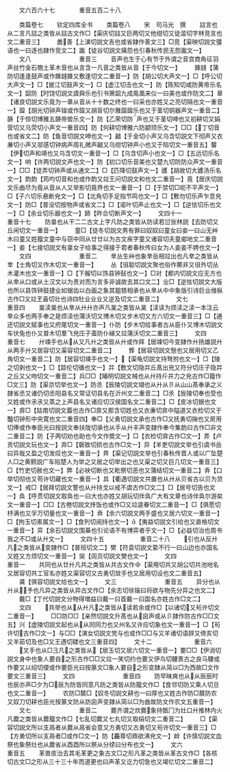 <!-- { "loadSidebar": true } -->
　　文六百六十七　　　　重音五百二十八














　　类篇卷七
　　钦定四库全书
　　类篇卷八
　　宋　司马光　撰
　　誩言也从二言凡誩之类皆从誩古文作□【渠庆切誩又巨两切又他绀切又徒滥切字林竞言也文二重音三】
　　譱善【上演切説文吉也或省隷作善文三】□竞【渠映切説文彊语也一曰逐也隷作竞文二】讟【徒谷切説文痛怨也引春秋传民无怨讟文一】
　　文八　　　　　　　　重音三
　　音声也生于心有节于外谓之音宫商角征羽声丝竹金石匏土革木音也从言含一凡音之类皆从音【于今切文一】
　　韸韼【蒲防切逢逢鼓声或作韸韼韸又敷逢切文二重音一】防【胡公切大声文一】□【呼公切大声文一】□【披江切鼓声文一】□【虚江切击也文一】防【陈知切咸防黄帝乐名文一】韶防【时饶切説文虞舜乐也引书箫韶九成鳯凰来仪一曰美也或作防文二】章【诸良切説文乐竟为一章从音从十十数之终也一曰采也亦姓又之亮切隔也文一重音一】韹【胡光切钟声锽或作韹又胡盲切尔雅韹韹乐也又于茎切铜器声文一重音二】韺【于惊切博雅五韺帝喾乐文一】防【乙荣切防声也又于茎切呻也又初耕切又娟营切又乌荧切小声文一重音四】防【何耕切博雅六防颛顼乐文一】□□【丁切音也或省文二】防【鱼音切説文呻也文一】韽【于金切小声又乌含切説文下彻声又衣亷切小声又邬感切钟病声周礼微声韽又乌绀切钟声小也又于陷切文一重音五】韾【伊切声和靖也又乌含切文一重音一】□【乌含切声小也文一】□【五远切乐名文一】响【许两切説文声也文一】防【初口切乐音美也又楚九切防防众声文一重音一】□□【徒弄切钟声或从通文二】□【匹降切鼓声文一】頀【胡故切大頀汤乐名文一】韵韵【筠呁切音和也或作韵又竝王问切説文和也文二重音一】竟【居庆切説文乐曲尽为竟从音从人又举影切竟界也文一重音一】□【于禁切□呃不平声文一】□【子六切乐悬断皃文一】□【北角切手足指节鸣也文一】□【敷勿切乐声乍息皃文一】防□【普没切按物声或省文二】□【诺叶切声止也文一】□【逆怯切乐也文一】□【余业切乐器也文一】韴【昨合切断声文一】
　　文四十一　　　　　　重音十七
　　防辠也从干二二古文上字凡防之类皆从防读若愆张林説【去防切又丘闲切文一重音一】
　　童□【徒冬切説文男有罪曰奴奴曰童女曰妾一曰山无艸木曰童又姓籀文童中与窃中同从廿廿以为古文疾字童又诸容切夫童郕地文二重音一】妾【七接切説文有辠女子给事之得接于君者春秋传曰女为人妾妾不娉也文一】
　　文四　　　　　　　　重音二
　　丵丛生艸也象丵岳相竝出也凡丵之类皆从丵【士角切又作木切文一重音一】
　　丛【徂聪切説文聚也俗作藂非又徂外切丛木灌木也文一重音一】□【下赧切以饰县钟鼔也文一】□对【都内切説文应无方也从丵从口或从土汉文以为责对而为言多非诚故去其口文二】业□【逆怯切説文大版也所以县饰钟鼓捷业如锯齿以白画之象其鉏铻相承也从丵从中中象版引诗巨业维枞古作□又竝玊盍切壮也诗四牡业业业又逆及切文二重音二】
　　文七　　　　　　　　重音四
　　菐渎菐也从丵从廾廾亦声凡菐之类皆从菐【渎读为烦渎之渎一本注云丵众多也两手奉之是烦渎也蒲沃切又博木切又步木切又方六切文一重音三】□【逋还切説文赋事也又府尾切文一重音一】仆防【步木切给事者古从臣仆又博木切説文车伏兔也仆又普木切羣飞皃庄子蚉防仆縁又竝蒲沃切文二重音三】
　　文四　　　　　　　　重音七
　　廾竦手也从从又凡廾之类皆从廾或作拜【居竦切今变隷作廾扬雄説廾从两手廾又居容切又渠容切文二重音二】
　　龏【居容切説文慤也又居用切又乙角切文一重音二】防【居容切竦手也文一】【渠龟切説文持弩拊也文一】□【陵之切剥也文一】□【踪伦切循也文一】弅【敷文切隐弅丘髙出皃又符分切庄子隐弅之丘又父吻切文一重音二】兵□□【晡明切説文械也从廾持斤并力之皃古作□籀作□文三】防【渠京切举也文一】防丞【辰陵切説文翊也从廾从卪从山山髙奉承之义隷省丞又诸仍切丞阳县名又常证切县名在沂州文二重音二】□氶【辰陵切奉也受也又姓或作氶氶又蒸之上声县名又诸应切汉侯国名文二重音二】□【皮冰切据也文一】弇□【姑南切説文葢也古作□弇又那含切姓也又衣亷切弇中隘道又衣检切又于豓切钟形中央寛也文二重音四】奉□【父勇切説文承也古作□又抚勇切掬也又房用切俸或作奉臣光曰按説文奉扶陇切承也从手从廾丰声变隷作奉今集韵曰古作□非文二重音二】防【子两切劝也助也今文作奬文一】□【衣检切弇古作□文一】弄【卢贡切説文玩也文一】弃□【磬致切损也古作□文一】异【羊吏切説文举也引虞书岳曰异哉又盈之切发叹也文一重音一】畀【渠记切説文举也引春秋传晋人或以广坠楚人□之黄颢説广车陷楚人为举之又居之切举出之也又渠之切又巨几切文一重音三】□【竹吏切赦也文一】弊【必袂切断也又毗祭切恶也又蒲结切文一重音二】弆【口举切彻也又苟许切藏也文一重音一】具【衢遇切説文共置也从廾从贝省古以贝为货文一】戒□【居拜切説文警也从廾持戈以戒不虞古作□文二】□【居号切告也文一】奂【呼贯切説文取奂也一曰大也亦姓又胡玩切伴奂广大有文章也诗伴奂尔游矣文一重音一】□□【古倦切説文抟饭也或作□又竝逵眷切文二重音一】□【俱愿切杼满也又孚万切量也文一重音一】弆【余六切説文两手盛也又居六切文一重音一】□【拘玉切素属文一】□【食列切阅持也文一】【夷益切説文引给也又直格切文一重音一】弈【余石切説文围棊也引论语不有博弈者乎文一】□【必益切治也周书我之不□或从廾文一】
　　文四十五　　　　　　重音二十八
　　引也从反廾凡之类皆从变隷作□【普班切文二】樊【符袁切説文絷不行一曰山边也亦国名又姓又方烦切文一重音一】奱【闾员切説文樊也文一】
　　文四　　　　　　　　重音一
　　共同也从廿廾凡共之类皆从共古文作【渠用切共又胡公切共池地名又居容切共工官名亦姓又渠容切又古勇切敛手也又居用切设也文二重音五】
　　龚【俱容切説文给也文一】
　　文三　　　　　　　　重音五
　　异分也从廾从予也凡异之类皆从异古文作□【余志切徐锴曰将欲与物先分异之也文二】
　　戴□【丁代切説文分物得増益曰戴一曰首戴一曰国名亦姓古作□文二】
　　文四
　　共举也从从廾凡之类皆从读若余或作□【以诸切又茍许切文二重音一】
　　□□防□□【亲然切説文升髙也从囟声或从卩隷作防古作□□文五】兴【虚陵切説文起也从从同同力也又州名又许应切象也文一重音一】□【茍许切古作□文一】与□□【演女切説文党与也或作□□与又羊诸切语辞又倚亥切又羊茹切及也□又王遇切耧也文三重音四】
　　文十二　　　　　　　重音六
　　叉手也从□彐凡之类皆从【居玉切又居六切文一重音一】要□□【伊消切説文身中也象人要自之形古作□□又竝一笑切约也要又伊鸟切騕褭古之良马騕或作要又以绍切偠或作要臣光曰按篆文□象人要自之形变隷从简以□为西故□文作要文三重音三】
　　文四　　　　　　　　重音四
　　防早昧爽也从从辰辰时也辰亦声□夕为□辰为防皆同意凡防之类皆从防籀文作□【食邻切防又乘人切旦也文二重音一】
　　农防□辳□【奴冬切説文耕也一曰厚也又姓古作防□辳防农又奴刀切耕也臣光按篆文防从防囟声变隷从简以□为曲故防文作农文五重音一】
　　文七　　　　　　　　重音二
　　爨齐谓之炊爨象持甑冂为灶口廾推林内火凡爨之类皆从爨籀文作□【七乱切爨又七丸切又取绢切文二重音二】
　　□【渠容切説文所以支鬲者从爨从鬲省会意又方勇切又古勇切又茍许切文一重音三】□【方勇切所以支鬲者□或作□文一】防【麤尊切鼎欲沸皃文一】衅【许慎切説文血祭也象祭灶也从爨省从酉酉所以祭从分徐曰分布也文一】
　　文六　　　　　　　　重音五
　　革兽皮治去其毛革更之象古文□之形凡革之类皆从革古文作□【各核切古文□之形从三十三十年而道更也曰声革又讫力切急也又竭忆切文二重音二】
